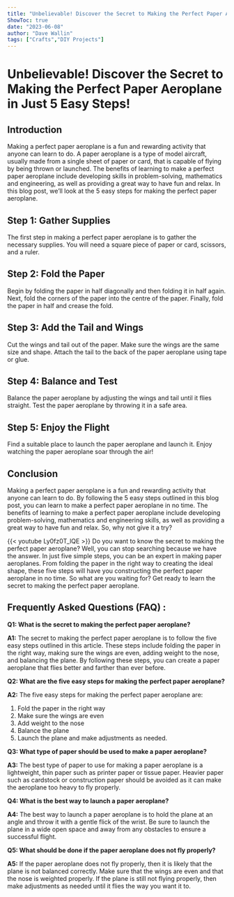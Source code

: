 ```yaml
---
title: "Unbelievable! Discover the Secret to Making the Perfect Paper Aeroplane in Just 5 Easy Steps!"
ShowToc: true 
date: "2023-06-08"
author: "Dave Wallin" 
tags: ["Crafts","DIY Projects"]
---
```

# Unbelievable! Discover the Secret to Making the Perfect Paper Aeroplane in Just 5 Easy Steps!

## Introduction

Making a perfect paper aeroplane is a fun and rewarding activity that anyone can learn to do. A paper aeroplane is a type of model aircraft, usually made from a single sheet of paper or card, that is capable of flying by being thrown or launched. The benefits of learning to make a perfect paper aeroplane include developing skills in problem-solving, mathematics and engineering, as well as providing a great way to have fun and relax. In this blog post, we’ll look at the 5 easy steps for making the perfect paper aeroplane.

## Step 1: Gather Supplies

The first step in making a perfect paper aeroplane is to gather the necessary supplies. You will need a square piece of paper or card, scissors, and a ruler. 

## Step 2: Fold the Paper

Begin by folding the paper in half diagonally and then folding it in half again. Next, fold the corners of the paper into the centre of the paper. Finally, fold the paper in half and crease the fold.

## Step 3: Add the Tail and Wings

Cut the wings and tail out of the paper. Make sure the wings are the same size and shape. Attach the tail to the back of the paper aeroplane using tape or glue.

## Step 4: Balance and Test

Balance the paper aeroplane by adjusting the wings and tail until it flies straight. Test the paper aeroplane by throwing it in a safe area.

## Step 5: Enjoy the Flight

Find a suitable place to launch the paper aeroplane and launch it. Enjoy watching the paper aeroplane soar through the air!

## Conclusion

Making a perfect paper aeroplane is a fun and rewarding activity that anyone can learn to do. By following the 5 easy steps outlined in this blog post, you can learn to make a perfect paper aeroplane in no time. The benefits of learning to make a perfect paper aeroplane include developing problem-solving, mathematics and engineering skills, as well as providing a great way to have fun and relax. So, why not give it a try?

{{< youtube Ly0fz0T_lQE >}} 
Do you want to know the secret to making the perfect paper aeroplane? Well, you can stop searching because we have the answer. In just five simple steps, you can be an expert in making paper aeroplanes. From folding the paper in the right way to creating the ideal shape, these five steps will have you constructing the perfect paper aeroplane in no time. So what are you waiting for? Get ready to learn the secret to making the perfect paper aeroplane.

## Frequently Asked Questions (FAQ) :
**Q1: What is the secret to making the perfect paper aeroplane?**

**A1:** The secret to making the perfect paper aeroplane is to follow the five easy steps outlined in this article. These steps include folding the paper in the right way, making sure the wings are even, adding weight to the nose, and balancing the plane. By following these steps, you can create a paper aeroplane that flies better and farther than ever before.

**Q2: What are the five easy steps for making the perfect paper aeroplane?**

**A2:** The five easy steps for making the perfect paper aeroplane are: 
1. Fold the paper in the right way 
2. Make sure the wings are even
3. Add weight to the nose
4. Balance the plane
5. Launch the plane and make adjustments as needed.

**Q3: What type of paper should be used to make a paper aeroplane?**

**A3:** The best type of paper to use for making a paper aeroplane is a lightweight, thin paper such as printer paper or tissue paper. Heavier paper such as cardstock or construction paper should be avoided as it can make the aeroplane too heavy to fly properly.

**Q4: What is the best way to launch a paper aeroplane?**

**A4:** The best way to launch a paper aeroplane is to hold the plane at an angle and throw it with a gentle flick of the wrist. Be sure to launch the plane in a wide open space and away from any obstacles to ensure a successful flight.

**Q5: What should be done if the paper aeroplane does not fly properly?**

**A5:** If the paper aeroplane does not fly properly, then it is likely that the plane is not balanced correctly. Make sure that the wings are even and that the nose is weighted properly. If the plane is still not flying properly, then make adjustments as needed until it flies the way you want it to.





